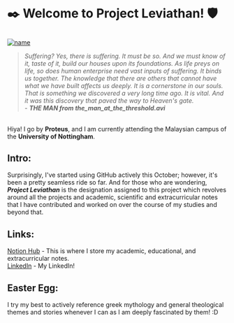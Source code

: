 # ✒️ Welcome to Project Leviathan! 🛡

## 
[![name](https://github.com/user-attachments/assets/ba19c9f9-94ca-4b74-abde-c049078bd1d1)](https://www.reddit.com/r/SCPDeclassified/comments/6s5at6/scp001_kalinin_past_and_future_part_9_the_man_at/)
<br>
> *Suffering? Yes, there is suffering. It must be so. And we must know of it, taste of it, build our houses upon its foundations. As life preys on life, so does human enterprise need vast inputs of suffering. It binds us together. The knowledge that there are others that cannot have what we have built affects us deeply. It is a cornerstone in our souls. That is something we discovered a very long time ago. It is vital. And it was this discovery that paved the way to Heaven's gate.* <br> - ***THE MAN from the_man_at_the_threshold.avi***

<br>Hiya! I go by **Proteus**, and I am currently attending the Malaysian campus of the **University of Nottingham**. <br>

## Intro: <br>
Surprisingly, I've started using GitHub actively this October; however, it's been a pretty seamless ride so far. And for those who are wondering, ***Project Leviathan*** is the designation assigned to this project which revolves around all the projects and academic, scientific and extracurricular notes that I have contributed and worked on over the course of my studies and beyond that.

## Links: <br>
[Notion Hub](https://mahmoudsallam.notion.site/) - This is where I store my academic, educational, and extracurricular notes. <br>
[LinkedIn](https://www.linkedin.com/in/mahmoud-ysallam/) - My LinkedIn! <br>

## Easter Egg: <br>
I try my best to actively reference greek mythology and general theological themes and stories whenever I can as I am deeply fascinated by them! :D



<!--
**Adlactor/Adlactor** is a ✨ _special_ ✨ repository because its `README.md` (this file) appears on your GitHub profile.

Here are some ideas to get you started:

- 🔭 I’m currently working on ...
- 🌱 I’m currently learning ...
- 👯 I’m looking to collaborate on ...
- 🤔 I’m looking for help with ...
- 💬 Ask me about ...
- 📫 How to reach me: ...
- 😄 Pronouns: ...
- ⚡ Fun fact: ...
-->
